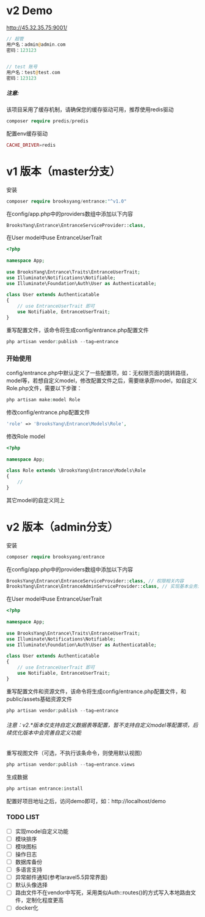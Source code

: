 # v2 Demo
http://45.32.35.75:9001/
```php
// 超管
用户名：admin@admin.com
密码：123123

 
// test 账号
用户名：test@test.com
密码：123123
```

##### 注意:
该项目采用了缓存机制，请确保您的缓存驱动可用，推荐使用redis驱动
```php
composer require predis/predis
```

配置env缓存驱动
```php
CACHE_DRIVER=redis
```

# v1 版本（master分支）

安装
```php
composer require brooksyang/entrance:"^v1.0"
```
 
在config/app.php中的providers数组中添加以下内容
```php
BrooksYang\Entrance\EntranceServiceProvider::class,
```

在User model中use EntranceUserTrait
```php
<?php
 
namespace App;
 
use BrooksYang\Entrance\Traits\EntranceUserTrait;
use Illuminate\Notifications\Notifiable;
use Illuminate\Foundation\Auth\User as Authenticatable;
 
class User extends Authenticatable
{
    // use EntranceUserTrait 即可
    use Notifiable, EntranceUserTrait;
}

```
重写配置文件，该命令将生成config/entrance.php配置文件
```php
php artisan vendor:publish --tag=entrance
```

### 开始使用

config/entrance.php中默认定义了一些配置项，如：无权限页面的跳转路径，model等，若想自定义model，修改配置文件之后，需要继承原model，如自定义Role.php文件，需要以下步骤：
```php
php artisan make:model Role
```
 
修改config/entrance.php配置文件
```php
'role' => 'BrooksYang\Entrance\Models\Role',
```

修改Role model
```php
<?php
 
namespace App;
 
class Role extends \BrooksYang\Entrance\Models\Role
{
    //
}
```

其它model的自定义同上

# v2 版本（admin分支）

安装
```php
composer require brooksyang/entrance
```

在config/app.php中的providers数组中添加以下内容
```php
BrooksYang\Entrance\EntranceServiceProvider::class, // 权限相关内容
BrooksYang\Entrance\EntranceAdminServiceProvider::class, // 实现基本业务逻辑，并集成cannavaro后台基础框架
```

在User model中use EntranceUserTrait
```php
<?php
 
namespace App;
 
use BrooksYang\Entrance\Traits\EntranceUserTrait;
use Illuminate\Notifications\Notifiable;
use Illuminate\Foundation\Auth\User as Authenticatable;
 
class User extends Authenticatable
{
    // use EntranceUserTrait 即可
    use Notifiable, EntranceUserTrait;
}
```

重写配置文件和资源文件，该命令将生成config/entrance.php配置文件，和public/assets基础资源文件
```php
php artisan vendor:publish --tag=entrance
```

###### 注意：v2.*版本仅支持自定义数据表等配置，暂不支持自定义model等配置项，后续优化版本中会完善自定义功能


重写视图文件（可选，不执行该条命令，则使用默认视图）
```php
php artisan vendor:publish --tag=entrance.views
```

生成数据
```php
php artisan entrance:install
```

配置好项目地址之后，访问demo即可，如：http://localhost/demo

### TODO LIST

- [ ] 实现model自定义功能
- [ ] 模块排序
- [ ] 模块图标
- [ ] 操作日志
- [ ] 数据库备份
- [ ] 多语言支持
- [ ] 异常邮件通知(参考laravel5.5异常界面)
- [ ] 默认头像选择
- [ ] 路由文件不在vendor中写死，采用类似Auth::routes()的方式写入本地路由文件，定制化程度更高
- [ ] docker化
